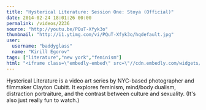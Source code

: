 ```yaml
---
title: "Hysterical Literature: Session One: Stoya (Official)"
date: 2014-02-24 18:01:26 00:00
permalink: /videos/2236
source: "http://youtu.be/PQuT-Xfyk3o"
thumbnail: "http://i1.ytimg.com/vi/PQuT-Xfyk3o/hqdefault.jpg"
user:
  username: "baddyglass"
  name: "Kirill Egorov"
tags: ["literature","new york","feminism"]
html: "<iframe class=\"embedly-embed\" src=\"//cdn.embedly.com/widgets/media.html?src=http%3A%2F%2Fwww.youtube.com%2Fembed%2FPQuT-Xfyk3o%3Fwmode%3Dtransparent%26feature%3Doembed&url=http%3A%2F%2Fwww.youtube.com%2Fwatch%3Fv%3DPQuT-Xfyk3o&image=http%3A%2F%2Fi1.ytimg.com%2Fvi%2FPQuT-Xfyk3o%2Fhqdefault.jpg&key=daaebf4d9cdd46779200162d0ca86e20&type=text%2Fhtml&schema=youtube\" width=\"854\" height=\"480\" scrolling=\"no\" frameborder=\"0\" allowfullscreen></iframe>"
---
```


Hysterical Literature is a video art series by NYC-based photographer and filmmaker Clayton Cubitt. It explores feminism, mind/body dualism, distraction portraiture, and the contrast between culture and sexuality. (It's also just really fun to watch.)